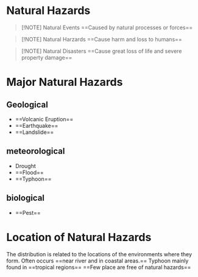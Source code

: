 # Natural Hazards


> [!NOTE] Natural Events
>  ==Caused by natural processes or forces== 

> [!NOTE] Natural Harzards
> ==Cause harm and loss to humans== 

> [!NOTE] Natural Disasters
> ==Cause great loss of life and severe property damage==
# Major Natural Hazards

## Geological 
- ==Volcanic Eruption==
- ==Earthquake==
- ==Landslide==
## meteorological 
- Drought
- ==Flood==
- ==Typhoon==
## biological
- ==Pest==
# Location of Natural Hazards
The distribution is related to the locations of the environments where they form.
Often occurs ==near river and in coastal areas.==
Typhoon mainly found in ==tropical regions==
==Few place are free of natural hazards==
